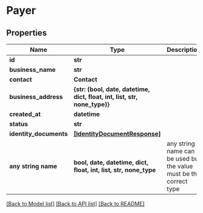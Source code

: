 # Payer


## Properties
Name | Type | Description | Notes
------------ | ------------- | ------------- | -------------
**id** | **str** |  | [optional] 
**business_name** | **str** |  | [optional] 
**contact** | **Contact** |  | [optional] 
**business_address** | **{str: (bool, date, datetime, dict, float, int, list, str, none_type)}** |  | [optional] 
**created_at** | **datetime** |  | [optional] 
**status** | **str** |  | [optional] 
**identity_documents** | [**[IdentityDocumentResponse]**](IdentityDocumentResponse.md) |  | [optional] 
**any string name** | **bool, date, datetime, dict, float, int, list, str, none_type** | any string name can be used but the value must be the correct type | [optional]

[[Back to Model list]](../README.md#documentation-for-models) [[Back to API list]](../README.md#documentation-for-api-endpoints) [[Back to README]](../README.md)


